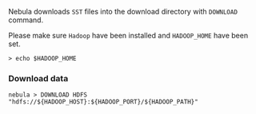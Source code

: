 Nebula downloads `SST` files into the download directory with `DOWNLOAD` command.

Please make sure `Hadoop` have been installed and `HADOOP_HOME` have been set.

```
> echo $HADOOP_HOME
```

### Download data

```
nebula > DOWNLOAD HDFS "hdfs://${HADOOP_HOST}:${HADOOP_PORT}/${HADOOP_PATH}"
```

